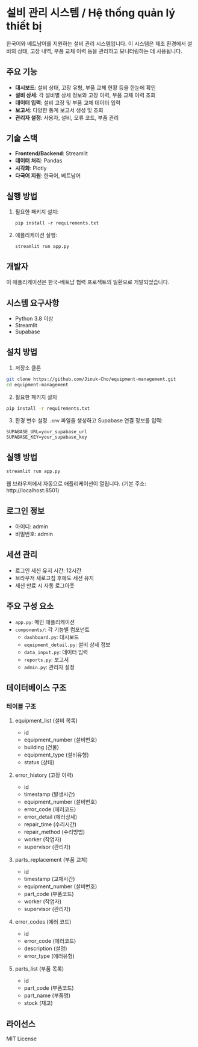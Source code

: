 # 설비 관리 시스템 / Hệ thống quản lý thiết bị

한국어와 베트남어를 지원하는 설비 관리 시스템입니다. 이 시스템은 제조 환경에서 설비의 상태, 고장 내역, 부품 교체 이력 등을 관리하고 모니터링하는 데 사용됩니다.

## 주요 기능

- **대시보드**: 설비 상태, 고장 유형, 부품 교체 현황 등을 한눈에 확인
- **설비 상세**: 각 설비별 상세 정보와 고장 이력, 부품 교체 이력 조회
- **데이터 입력**: 설비 고장 및 부품 교체 데이터 입력
- **보고서**: 다양한 통계 보고서 생성 및 조회
- **관리자 설정**: 사용자, 설비, 오류 코드, 부품 관리

## 기술 스택

- **Frontend/Backend**: Streamlit
- **데이터 처리**: Pandas
- **시각화**: Plotly
- **다국어 지원**: 한국어, 베트남어

## 실행 방법

1. 필요한 패키지 설치:
   ```
   pip install -r requirements.txt
   ```

2. 애플리케이션 실행:
   ```
   streamlit run app.py
   ```

## 개발자

이 애플리케이션은 한국-베트남 협력 프로젝트의 일환으로 개발되었습니다.

## 시스템 요구사항

- Python 3.8 이상
- Streamlit
- Supabase

## 설치 방법

1. 저장소 클론
```bash
git clone https://github.com/Jinuk-Cho/equipment-management.git
cd equipment-management
```

2. 필요한 패키지 설치
```bash
pip install -r requirements.txt
```

3. 환경 변수 설정
`.env` 파일을 생성하고 Supabase 연결 정보를 입력:
```
SUPABASE_URL=your_supabase_url
SUPABASE_KEY=your_supabase_key
```

## 실행 방법

```bash
streamlit run app.py
```

웹 브라우저에서 자동으로 애플리케이션이 열립니다. (기본 주소: http://localhost:8501)

## 로그인 정보

- 아이디: admin
- 비밀번호: admin

## 세션 관리

- 로그인 세션 유지 시간: 12시간
- 브라우저 새로고침 후에도 세션 유지
- 세션 만료 시 자동 로그아웃

## 주요 구성 요소

- `app.py`: 메인 애플리케이션
- `components/`: 각 기능별 컴포넌트
  - `dashboard.py`: 대시보드
  - `equipment_detail.py`: 설비 상세 정보
  - `data_input.py`: 데이터 입력
  - `reports.py`: 보고서
  - `admin.py`: 관리자 설정

## 데이터베이스 구조

### 테이블 구조

1. equipment_list (설비 목록)
   - id
   - equipment_number (설비번호)
   - building (건물)
   - equipment_type (설비유형)
   - status (상태)

2. error_history (고장 이력)
   - id
   - timestamp (발생시간)
   - equipment_number (설비번호)
   - error_code (에러코드)
   - error_detail (에러상세)
   - repair_time (수리시간)
   - repair_method (수리방법)
   - worker (작업자)
   - supervisor (관리자)

3. parts_replacement (부품 교체)
   - id
   - timestamp (교체시간)
   - equipment_number (설비번호)
   - part_code (부품코드)
   - worker (작업자)
   - supervisor (관리자)

4. error_codes (에러 코드)
   - id
   - error_code (에러코드)
   - description (설명)
   - error_type (에러유형)

5. parts_list (부품 목록)
   - id
   - part_code (부품코드)
   - part_name (부품명)
   - stock (재고)

## 라이선스

MIT License 